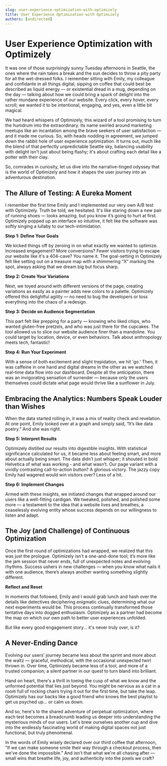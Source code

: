 ```yaml
---
slug: user-experience-optimization-with-optimizely
title: User Experience Optimization with Optimizely
authors: [undirected]
---
```



# User Experience Optimization with Optimizely

It was one of those surprisingly sunny Tuesday afternoons in Seattle, the ones where the rain takes a break and the sun decides to throw a pity party for all the wet-dressed folks. I remember sitting with Emily, my colleague and confidante in all things digital, sipping on coffee that could best be described as liquid energy — or existential dread in a mug, depending on the day — talking about how we could bring a spark of delight into the rather mundane experience of our website. Every click, every hover, every scroll; we wanted it to be intentional, engaging, and yes, even a little bit magical.

We had heard whispers of Optimizely, this wizard of a tool promising to turn the humdrum into the extraordinary. Its name swirled around marketing meetups like an incantation among the brave seekers of user satisfaction — and it made me curious. So, with heads nodding in agreement, we jumped down the rabbit hole of user experience optimization. It turns out, much like the blend of that perfectly unpredictable Seattle sky, balancing usability with delight isn't just about being flashy; it's about crafting each detail like a potter with their clay.

So, comrades in curiosity, let us dive into the narrative-tinged odyssey that is the world of Optimizely and how it shapes the user journey into an adventurous destination. 

## The Allure of Testing: A Eureka Moment

I remember the first time Emily and I implemented our very own A/B test with Optimizely. Truth be told, we hesitated. It's like staring down a new pair of running shoes — looks amazing, but you know it’s going to hurt at first. Optimizely popped up an interface so intuitive, it felt like the software was softly singing a lullaby to our tech-intimidation.

**Step 1: Define Your Goals**

We kicked things off by zeroing in on what exactly we wanted to optimize. Increased engagement? More conversions? Fewer visitors trying to escape our website like it's a 404-cave? You name it. The goal-setting in Optimizely felt like setting out on a treasure map with a shimmering “X” marking the spot, always asking that we dream big but focus sharp.

**Step 2: Create Your Variations**

Next, we toyed around with different versions of the page, creating variations as easily as a painter adds new colors to a palette. Optimizely offered this delightful agility — no need to bug the developers or toss everything into the chaos of a redesign.

**Step 3: Decide on Audience Segmentation**

This part felt like prepping for a party — knowing who liked chips, who wanted gluten-free pretzels, and who was just there for the cupcakes. The tool allowed us to slice our website audience finer than a mandoline. You could target by location, device, or even behaviors. Talk about anthropology meets tech, fantastic!

**Step 4: Run Your Experiment**

With a sense of both excitement and slight trepidation, we hit 'go.' Then, it was caffeine in one hand and digital dreams in the other as we watched real-time data flow into our dashboard. Despite all the anticipation, there was an invigorating sensation of surrender — because only the users themselves could dictate what page would thrive like a sunflower in July.

## Embracing the Analytics: Numbers Speak Louder than Wishes

When the data started rolling in, it was a mix of reality check and revelation. At one point, Emily looked over at a graph and simply said, “It’s like data poetry.” And she was right. 

**Step 5: Interpret Results**

Optimizely distilled our results into digestible insights. With statistical significance calculated for us, it became less about feeling smart, and more about actually being smart. The data didn’t just whisper; it shouted in bold Helvetica of what was working - and what wasn’t. Our page variant with a vividly contrasting call-to-action button? A glorious victory. The jazzy copy Emily had wagered would win visitors over? Less of a hit. 

**Step 6: Implement Changes**

Armed with these insights, we initiated changes that wrapped around our users like a well-fitting cardigan. We tweaked, polished, and polished some more — a testament to the idea that a website lives and breathes, a ceaselessly evolving entity whose success depends on our willingness to listen and adapt.

## The Joy (and Challenge) of Continuous Optimization

Once the first round of optimizations had wrapped, we realized that this was just the prologue. Optimizely isn't a one-and-done tool; it’s more like the jam session that never ends, full of unexpected notes and evolving rhythms. Success ushers in new challenges — when you know what nails it with one audience, there’s always another wanting something slightly different. 

**Reflect and Reset**

In moments that followed, Emily and I would grab lunch and hash over the details like detectives deciphering enigmatic clues, determining what our next experiments would be. This process continually transformed those tentative days into dogged enthusiasm. Optimizely as a partner had become the map on which our own path to better user experiences unfolded.

But like every good engagement story... it's never truly over, is it?

## A Never-Ending Dance

Evolving our users’ journey became less about the sprint and more about the waltz — graceful, methodical, with the occasional unexpected twirl thrown in. Over time, Optimizely became less of a tool, and more of a trusted companion; a silent partner in our quest to turn bland into brilliant. 

Hand on heart, there's a thrill in toeing the cusp of what we know and the unformed potential that lies just beyond. You might be nervous as a cat in a room full of rocking chairs trying it out for the first time, but take the leap. Optimizely has our backs like a good friend who knows the best playlist to get us psyched up... or calm us down. 

And so, here's to the shared adventure of perpetual optimization, where each test becomes a breadcrumb leading us deeper into understanding the mysterious minds of our users. Let's brew ourselves another cup and dive into the endlessly fascinating world of making digital spaces not just functional, but truly phenomenal.

In the words of Emily wisely declared over our third coffee that afternoon, “If we can make someone smile their way through a checkout process, then we've done the impossible.” And isn't that what we're all chasing after — small wins that breathe life, joy, and authenticity into the pixels we craft?